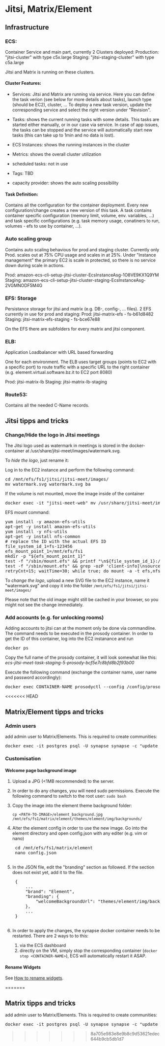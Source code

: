 # Jitsi, Matrix/Element 

## Infrastructure

### ECS: 
Container Service and main part, currently 2 Clusters deployed:
Production: "jitsi-cluster" with type c5x.large
Staging: "jitsi-staging-cluster" with type c5a.large

Jitsi and Matrix is running on these clusters.

#### Cluster Features:
- Services: Jitsi and Matrix are running via service. Here you can define the task verion (see below for more details about tasks), launch type (should be EC2), cluster, ...
To deploy a new task version, update the corresponding service and select the right version under "Revision".

- Tasks: shows the current running tasks with some details. This tasks are started either manually, or in our case via service. In case of app issues, the tasks can be stopped and the service will automatically start new tasks (this can take up to 1min and no data is lost).

- ECS Instances: shows the running instances in the cluster

- Metrics: shows the overall cluster utilization

- scheduled tasks: not in use

- Tags: TBD

- capacity provider: shows the auto scaling possibility

#### Task Definition:
Contains all the configuration for the container deployment. Every new configuration/change creates a new version of this task.
A task contains container specific configuration (memory limit, volume, env. variables, ...) and task specific configurations (e.g. task memory usage, conatiners to run, volumes - efs to use by container, ...).

### Auto scaling group

Contains auto scaling behavious for prod and staging cluster. Currently only Prod. scales out at 75% CPU usage and scales in at 25%. Under "Instance management" the primary EC2 is scale in protected, so there is no service down during scale in actions.

Prod: amazon-ecs-cli-setup-jitsi-cluster-EcsInstanceAsg-1O8VE9KX1Q9YM
Staging: amazon-ecs-cli-setup-jitsi-cluster-staging-EcsInstanceAsg-2VGMNODF5M4G

### EFS: Storage

Persistance storage for jitsi and matrix (e.g. DB-, config-, ... files). 2 EFS currently in use for prod and staging:
Prod: jitsi-matrix-efs - fs-b61d8482
Staging: jitsi-matrix-efs-staging - fs-bce67e88

On the EFS there are subfolders for every matrix and jitsi component.

### ELB:
Application Loadbalancer with URL based forwarding

One for each environment. The ELB uses target groups (points to EC2 with a specific port) to route traffic with a specific URL to the right container (e.g. element.virtual.software.bz.it to EC2 port 8080)

Prod: jitsi-matrix-lb
Staging: jitsi-matrix-lb-staging

### Route53:

Contains all the needed C-Name records.

## Jitsi tipps and tricks

### Change/Hide the logo in Jitsi meetings

The Jitsi logo used as watermark in meetings is stored in the docker-container at /usr/share/jitsi-meet/images/watermark.svg.

To _hide the logo_, just rename it:

Log in to the EC2 instance and perform the following command:
<pre>cd /mnt/efs/fs1/jitsi/jitsi-meet/images/
mv watermark.svg watermark.svg_ba
</pre>

If the volume is not mounted, move the image inside of the container
<pre>docker exec -it "jitsi-meet-web" mv /usr/share/jitsi-meet/images/watermark.svg /usr/share/jitsi-meet/images/watermark.svg_ba</pre>

EFS mount command:
<pre>
yum install -y amazon-efs-utils
apt-get -y install amazon-efs-utils
yum install -y nfs-utils
apt-get -y install nfs-common
# replace the ID with the actual EFS ID
file_system_id_1=fs-123456
efs_mount_point_1=/mnt/efs/fs1
mkdir -p "${efs_mount_point_1}"
test -f "/sbin/mount.efs" && printf "\n${file_system_id_1}:/ ${efs_mount_point_1} efs tls,_netdev\n" >> /etc/fstab || printf "\n${file_system_id_1}.efs.eu-west-1.amazonaws.com:/ ${efs_mount_point_1} nfs4 nfsvers=4.1,rsize=1048576,wsize=1048576,hard,timeo=600,retrans=2,noresvport,_netdev 0 0\n" >> /etc/fstab
test -f "/sbin/mount.efs" && grep -ozP 'client-info]\nsource' '/etc/amazon/efs/efs-utils.conf'; if [[ $? == 1 ]]; then printf "\n[client-info]\nsource=liw\n" >> /etc/amazon/efs/efs-utils.conf; fi;
retryCnt=15; waitTime=30; while true; do mount -a -t efs,nfs4 defaults; if [ $? = 0 ] || [ $retryCnt -lt 1 ]; then echo File system mounted successfully; break; fi; echo File system not available, retrying to mount.; ((retryCnt--)); sleep $waitTime; done;
</pre>

To _change the logo_, upload a new SVG file to the EC2 instance, name it "watermark.svg" and copy it into the folder `/mnt/efs/fs1/jitsi/jitsi-meet/images/`

Please note that the old image might still be cached in your browser, so you might not see the change immediately.

### Add accounts (e.g. for unlocking rooms)

Adding accounts to jitsi can at the moment only be done via commandline. The command needs to be executed in the prosody container. In order to get the ID of this container, log into the EC2 instanance and run 
<pre>
docker ps
</pre>
Copy the full name of the prosody container, it will look somewhat like this: _ecs-jitsi-meet-task-staging-5-prosody-bcf5e7c8bfd8b2f93b00_

Execute the following command (exchange the container name, user name and password accordingly):
<pre>
docker exec CONTAINER-NAME prosodyctl --config /config/prosody.cfg.lua register USERNAME meet.jitsi PASSWORD
</pre>

<<<<<<< HEAD
## Matrix/Element tipps and tricks

### Admin users

add admin user to Matrix/Elements. This is required to create communities:
<pre>docker exec -it postgres psql -U synapse synapse -c "update users set admin=1 where name='@username:matrix.virtual.software.bz.it';"</pre>


### Customisation

#### Welcome page background image

1. Upload a JPG (<1MB recommended) to the server.
2. In order to do any changes, you will need sudo permissions. Execute the following command to switch to the root user:
    `sudo bash`
3. Copy the image into the element theme background folder:

    `cp <PATH-TO-IMAGE>/element_background.jpg /mnt/efs/fs1/matrix/element/themes/element/img/backgrounds/`
4. Alter the element config in order to use the new image. Go into the element directory and open config.json with any editer (e.g. vim or nano)

    <pre>
    cd /mnt/efs/fs1/matrix/element
    nano config.json
    </pre>

5. In the JSON file, edit the "branding" section as followed. If the section does not exist yet, add it to the file.

    <pre>
    {
        ...
        "brand": "Element",
        "branding": {
            "welcomeBackgroundUrl": "themes/element/img/backgrounds/element_background.jpg"
        },
        ...
    }
    </pre>

6. In order to apply the changes, the synapse docker container needs to be restarted. There are 2 ways to to this:
    1. via the ECS dashboard
    2. directly on the VM, simply stop the corresponding container (`docker stop <CONTAINER-NAME>`), ECS will automatically restart it ASAP.

#### Rename Widgets

See [How to rename widgets](docs/How_to_rename_widgets.pdf).


=======
## Matrix tipps and tricks

add admin user to Matrix/Elements. This is required to create communities:
<pre>docker exec -it postgres psql -U synapse synapse -c "update users set admin=1 where name='@username:matrix.virtual.software.bz.it';"</pre>
>>>>>>> 8a705e983e8e9b8c9d53621edec644b9cb5db1d7
